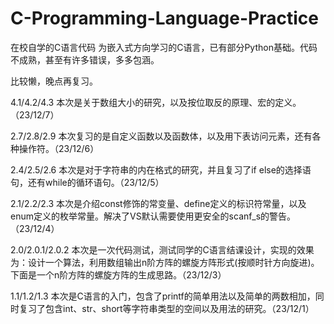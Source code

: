 # C-Programming-Language-Practice
在校自学的C语言代码
为嵌入式方向学习的C语言，已有部分Python基础。代码不成熟，甚至有许多错误，多多包涵。

比较懒，晚点再复习。

4.1/4.2/4.3 本次是关于数组大小的研究，以及按位取反的原理、宏的定义。（23/12/7）

2.7/2.8/2.9 本次复习的是自定义函数以及函数体，以及用下表访问元素，还有各种操作符。（23/12/6）

2.4/2.5/2.6 本次是对于字符串的内在格式的研究，并且复习了if else的选择语句，还有while的循环语句。（23/12/5）

2.1/2.2/2.3 本次是介绍const修饰的常变量、define定义的标识符常量，以及enum定义的枚举常量。解决了VS默认需要使用更安全的scanf_s的警告。（23/12/4）

2.0/2.0.1/2.0.2 本次是一次代码测试，测试同学的C语言结课设计，实现的效果为：设计一个算法，利用数组输出n阶方阵的螺旋方阵形式(按顺时针方向旋进)。下面是一个n阶方阵的螺旋方阵的生成思路。（23/12/3）

1.1/1.2/1.3 本次是C语言的入门，包含了printf的简单用法以及简单的两数相加，同时复习了包含int、str、short等字符串类型的空间以及用法的研究。（23/12/1）
